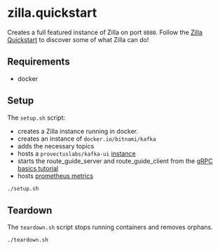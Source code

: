 # zilla.quickstart

Creates a full featured instance of Zilla on port `8080`. Follow the [Zilla Quickstart](https://docs.aklivity.io/zilla/latest/quickstart) to discover some of what Zilla can do!

## Requirements

- docker

## Setup

The `setup.sh` script:

- creates a Zilla instance running in docker.
- creates an instance of `docker.io/bitnami/kafka`
- adds the necessary topics
- hosts a `provectuslabs/kafka-ui` [instance](http://localhost:80)
- starts the route_guide_server and route_guide_client from the [gRPC basics tutorial](https://grpc.io/docs/languages/go/basics/)
- hosts [prometheus metrics](http://localhost:9090/metrics)

```bash
./setup.sh
```

## Teardown

The `teardown.sh` script stops running containers and removes orphans.

```bash
./teardown.sh
```
